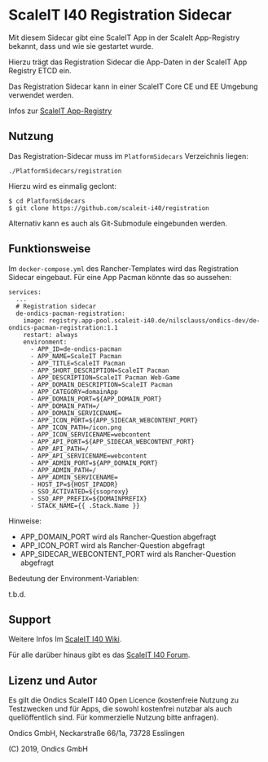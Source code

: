# ScaleIT I40 Registration Sidecar

Mit diesem Sidecar gibt eine ScaleIT App in der ScaleIt App-Registry bekannt, dass und wie sie gestartet wurde. 

Hierzu trägt das Registration Sidecar die App-Daten in der ScaleIT App Registry ETCD ein.

Das Registration Sidecar kann in einer ScaleIT Core CE und EE Umgebung verwendet werden.

Infos zur [ScaleIT App-Registry](https://wiki.scaleit-i40.de/index.php?title=ScaleIT-Komponenten_und_wie_man_damit_arbeitet)

## Nutzung

Das Registration-Sidecar muss im ```PlatformSidecars``` Verzeichnis liegen: 

    ./PlatformSidecars/registration
    
Hierzu wird es einmalig geclont:

    $ cd PlatformSidecars
    $ git clone https://github.com/scaleit-i40/registration
    
Alternativ kann es auch als Git-Submodule eingebunden werden.

## Funktionsweise

Im ```docker-compose.yml``` des Rancher-Templates wird das Registration Sidecar eingebaut. 
Für eine App Pacman könnte das so aussehen:

    services:
      ...
      # Registration sidecar
      de-ondics-pacman-registration:
        image: registry.app-pool.scaleit-i40.de/nilsclauss/ondics-dev/de-ondics-pacman-registration:1.1
        restart: always
        environment:
          - APP_ID=de-ondics-pacman
          - APP_NAME=ScaleIT Pacman
          - APP_TITLE=ScaleIT Pacman
          - APP_SHORT_DESCRIPTION=ScaleIT Pacman
          - APP_DESCRIPTION=ScaleIT Pacman Web-Game
          - APP_DOMAIN_DESCRIPTION=ScaleIT Pacman
          - APP_CATEGORY=domainApp
          - APP_DOMAIN_PORT=${APP_DOMAIN_PORT}
          - APP_DOMAIN_PATH=/
          - APP_DOMAIN_SERVICENAME=
          - APP_ICON_PORT=${APP_SIDECAR_WEBCONTENT_PORT}
          - APP_ICON_PATH=/icon.png
          - APP_ICON_SERVICENAME=webcontent
          - APP_API_PORT=${APP_SIDECAR_WEBCONTENT_PORT}
          - APP_API_PATH=/
          - APP_API_SERVICENAME=webcontent
          - APP_ADMIN_PORT=${APP_DOMAIN_PORT}
          - APP_ADMIN_PATH=/
          - APP_ADMIN_SERVICENAME=
          - HOST_IP=${HOST_IPADDR}
          - SSO_ACTIVATED=${ssoproxy}
          - SSO_APP_PREFIX=${DOMAINPREFIX}
          - STACK_NAME={{ .Stack.Name }}

Hinweise:

* APP_DOMAIN_PORT wird als Rancher-Question abgefragt
* APP_ICON_PORT wird als Rancher-Question abgefragt
* APP_SIDECAR_WEBCONTENT_PORT wird als Rancher-Question abgefragt

Bedeutung der Environment-Variablen:

t.b.d.

## Support

Weitere Infos Im [ScaleIT I40 Wiki](https://wiki.scaleit-i40.de).

Für alle  darüber hinaus gibt es das [ScaleIT I40 Forum](https://forum.scaleit-i40.de).


## Lizenz und Autor

Es gilt die  Ondics ScaleIT I40 Open Licence (kostenfreie Nutzung zu Testzwecken und für Apps, die sowohl kostenfrei nutzbar als auch quellöffentlich sind. Für kommerzielle Nutzung bitte anfragen).

Ondics GmbH, Neckarstraße 66/1a, 73728 Esslingen

(C) 2019, Ondics GmbH
